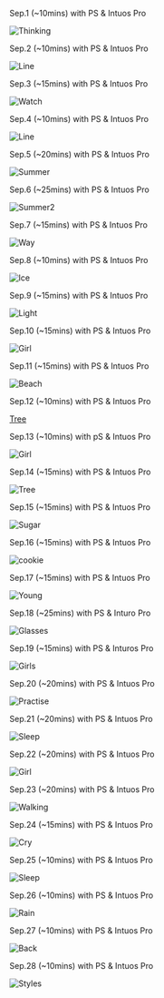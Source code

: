Sep.1 (~10mins) with PS & Intuos Pro

![Thinking](1.jpg)

Sep.2 (~10mins) with PS & Intuos Pro

![Line](2.jpg)

Sep.3 (~15mins) with PS & Intuos Pro

![Watch](3.jpg)

Sep.4 (~10mins) with PS & Intuos Pro

![Line](4.jpg)

Sep.5 (~20mins) with PS & Intuos Pro

![Summer](5.jpg)

Sep.6 (~25mins) with PS & Intuos Pro

![Summer2](6.jpg)

Sep.7 (~15mins) with PS & Intuos Pro

![Way](7.jpg)

Sep.8 (~10mins) with PS & Intuos Pro

![Ice](8.jpg)

Sep.9 (~15mins) with PS & Intuos Pro

![Light](9.jpg)

Sep.10 (~15mins) with PS & Intuos Pro

![Girl](10.jpg)

Sep.11 (~15mins) with PS & Intuos Pro

![Beach](11.jpg)

Sep.12 (~10mins) with PS & Intuos Pro

[Tree](12.jpg)

Sep.13 (~10mins) with pS & Intuos Pro

![Girl](13.jpg)

Sep.14 (~15mins) with PS & Intuos Pro

![Tree](14.jpg)

Sep.15 (~15mins) with PS & Intuos Pro

![Sugar](15.jpg)

Sep.16 (~15mins) with PS & Intuos Pro

![cookie](16.jpg)

Sep.17 (~15mins) with PS & Intuos Pro

![Young](17.jpg)

Sep.18 (~25mins) with PS & Inturo Pro

![Glasses](18.jpg)

Sep.19 (~15mins) with PS & Inturos Pro


![Girls](19.jpg)

Sep.20 (~20mins) with PS & Intuos Pro

![Practise](20.jpg)

Sep.21 (~20mins) with PS & Intuos Pro

![Sleep](21.jpg)

Sep.22 (~20mins) with PS & Intuos Pro

![Girl](22.jpg)

Sep.23 (~20mins) with PS & Intuos Pro

![Walking](23.jpg)

Sep.24 (~15mins) with PS & Intuos Pro

![Cry](24.jpg)

Sep.25 (~10mins) with PS & Intuos Pro

![Sleep](25.jpg)

Sep.26 (~10mins) with PS & Intuos Pro

![Rain](26.jpg)

Sep.27 (~10mins) with PS & Intuos Pro

![Back](27.jpg)

Sep.28 (~10mins) with PS & Intuos Pro

![Styles](28.jpg)

